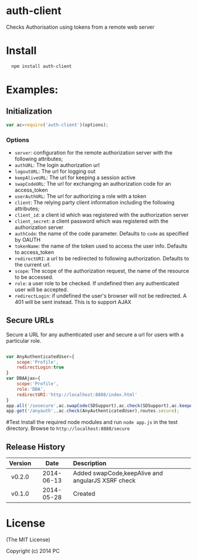 auth-client
===========

Checks Authorisation using tokens from a remote web server

# Install

```bash
  npm install auth-client
```
# Examples:

## Initialization

```js
var ac=require('auth-client')(options);
```

### Options

- `server`: configuration for the remote authorization server with the following attributes;
- `authURL`: The login authorization url
- `logoutURL`: The url for logging out
- `keepAliveURL`: The url for keeping a session active
- `swapCodeURL`: The url for exchanging an authorization code for an access_token
- `userAuthURL`: The url for authorizing a role with a token
- `client`: The relying party client information including the following attributes;
- `client_id`: a client id which was registered with the authorization server
- `client_secret`: a client password which was registered with the authorization server
- `authCode`: the name of the code parameter. Defaults to `code` as specified by OAUTH
- `tokenName`: the name of the token used to access the user info. Defaults to access_token
- `redirectURI`: a url to be redirected to following authorization. Defaults to the current url.
- `scope`: The scope of the authorization request, the name of the resource to be accessed.
- `role`: a user role to be checked. If undefined then any authenticated user will be accepted.
- `redirectLogin`: if undefined the user's browser will not be redirected. A 401 will be sent instead. This is to support AJAX


## Secure URLs

Secure a URL for any authenticated user and secure a url for users with a particular role.
```js

var AnyAuthenticatedUser={
	scope:'Profile',
	redirectLogin:true
}
var DBAAjax={
	scope:'Profile',
	role:'DBA',
	redirectURI:'http://localhost:8888/index.html'	
}
app.all('/sosecure',ac.swapCode(SDSupport),ac.check(SDSupport),ac.keepAlive(),routes.secure);
app.get('/anyauth',,ac.check(AnyAuthenticatedUser),routes.secure);

```

#Test
Install the required node modules and run `node app.js` in the test directory.
Browse to 
`http://localhost:8888/secure`


## Release History
|Version|Date|Description|
|:--:|:--:|:--|
|v0.2.0|2014-06-13|Added swapCode,keepAlive and angularJS XSRF check|
|v0.1.0|2014-05-28|Created|

# License 

(The MIT License)

Copyright (c) 2014 PC 